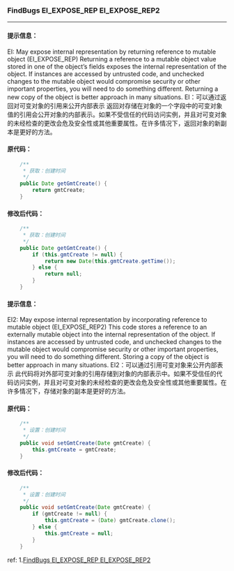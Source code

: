 ### FindBugs EI_EXPOSE_REP EI_EXPOSE_REP2

***

#### 提示信息：

EI: May expose internal representation by returning reference to mutable object (EI_EXPOSE_REP) 
Returning a reference to a mutable object value stored in one of the object’s fields exposes the internal representation of the object. If instances are accessed by untrusted code, and unchecked changes to the mutable object would compromise security or other important properties, you will need to do something different. Returning a new copy of the object is better approach in many situations. 
EI：可以通过返回对可变对象的引用来公开内部表示 
返回对存储在对象的一个字段中的可变对象值的引用会公开对象的内部表示。如果不受信任的代码访问实例，并且对可变对象的未经检查的更改会危及安全性或其他重要属性。在许多情况下，返回对象的新副本是更好的方法。

#### 原代码：

```java
    /**
     * 获取：创建时间
     */
    public Date getGmtCreate() {
        return gmtCreate;
    }
```

#### 修改后代码：

```java
    /**
     * 获取：创建时间
     */
    public Date getGmtCreate() {
        if (this.gmtCreate != null) {
            return new Date(this.gmtCreate.getTime());
        } else {
            return null;
        }
    }
```

#### 提示信息：

EI2: May expose internal representation by incorporating reference to mutable object (EI_EXPOSE_REP2) 
This code stores a reference to an externally mutable object into the internal representation of the object. If instances are accessed by untrusted code, and unchecked changes to the mutable object would compromise security or other important properties, you will need to do something different. Storing a copy of the object is better approach in many situations. 
EI2：可以通过引用可变对象来公开内部表示 
此代码将对外部可变对象的引用存储到对象的内部表示中。如果不受信任的代码访问实例，并且对可变对象的未经检查的更改会危及安全性或其他重要属性。在许多情况下，存储对象的副本是更好的方法。

#### 原代码：

```java
    /**
     * 设置：创建时间
     */
    public void setGmtCreate(Date gmtCreate) {
        this.gmtCreate = gmtCreate;
    }
```

#### 修改后代码：

```java
    /**
     * 设置：创建时间
     */
    public void setGmtCreate(Date gmtCreate) {
        if (gmtCreate != null) {
            this.gmtCreate = (Date) gmtCreate.clone();
        } else {
            this.gmtCreate = null;
        }
    }
```



ref:
1.[FindBugs EI_EXPOSE_REP EI_EXPOSE_REP2](https://blog.csdn.net/pythonerxxs/article/details/81026322)